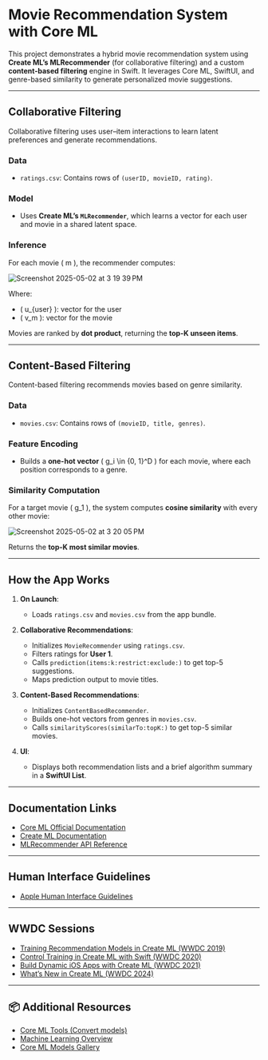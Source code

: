 # Movie Recommendation System with Core ML

This project demonstrates a hybrid movie recommendation system using **Create ML’s MLRecommender** (for collaborative filtering) and a custom **content-based filtering** engine in Swift. It leverages Core ML, SwiftUI, and genre-based similarity to generate personalized movie suggestions.

---

## Collaborative Filtering

Collaborative filtering uses user–item interactions to learn latent preferences and generate recommendations.

### Data

- `ratings.csv`: Contains rows of `(userID, movieID, rating)`.

### Model

- Uses **Create ML’s `MLRecommender`**, which learns a vector for each user and movie in a shared latent space.

### Inference

For each movie \( m \), the recommender computes:

![Screenshot 2025-05-02 at 3 19 39 PM](https://github.com/user-attachments/assets/1da5e96c-abfb-432b-814f-a38bb4260226)


Where:
- \( u_{user} \): vector for the user
- \( v_m \): vector for the movie

Movies are ranked by **dot product**, returning the **top-K unseen items**.

---

## Content-Based Filtering

Content-based filtering recommends movies based on genre similarity.

### Data

- `movies.csv`: Contains rows of `(movieID, title, genres)`.

### Feature Encoding

- Builds a **one-hot vector** \( g_i \in \{0, 1\}^D \) for each movie, where each position corresponds to a genre.

### Similarity Computation

For a target movie \( g_1 \), the system computes **cosine similarity** with every other movie:

![Screenshot 2025-05-02 at 3 20 05 PM](https://github.com/user-attachments/assets/64cc0b12-5f06-47c5-80de-2003ec277d84)


Returns the **top-K most similar movies**.

---

## How the App Works

1. **On Launch**:
   - Loads `ratings.csv` and `movies.csv` from the app bundle.

2. **Collaborative Recommendations**:
   - Initializes `MovieRecommender` using `ratings.csv`.
   - Filters ratings for **User 1**.
   - Calls `prediction(items:k:restrict:exclude:)` to get top-5 suggestions.
   - Maps prediction output to movie titles.

3. **Content-Based Recommendations**:
   - Initializes `ContentBasedRecommender`.
   - Builds one-hot vectors from genres in `movies.csv`.
   - Calls `similarityScores(similarTo:topK:)` to get top-5 similar movies.

4. **UI**:
   - Displays both recommendation lists and a brief algorithm summary in a **SwiftUI List**.

---

## Documentation Links

- [Core ML Official Documentation](https://developer.apple.com/documentation/coreml)
- [Create ML Documentation](https://developer.apple.com/machine-learning/create-ml/)
- [MLRecommender API Reference](https://developer.apple.com/documentation/createml/mlrecommender)

---

## Human Interface Guidelines

- [Apple Human Interface Guidelines](https://developer.apple.com/design/human-interface-guidelines/)

---

## WWDC Sessions

- [Training Recommendation Models in Create ML (WWDC 2019)](https://developer.apple.com/videos/play/wwdc2019/427/)
- [Control Training in Create ML with Swift (WWDC 2020)](https://developer.apple.com/videos/play/wwdc2020/10156/)
- [Build Dynamic iOS Apps with Create ML (WWDC 2021)](https://developer.apple.com/videos/play/wwdc2021/10037/)
- [What’s New in Create ML (WWDC 2024)](https://developer.apple.com/videos/play/wwdc2024/10183/)

---

## 📦 Additional Resources

- [Core ML Tools (Convert models)](https://coremltools.readme.io/)
- [Machine Learning Overview](https://developer.apple.com/machine-learning/)
- [Core ML Models Gallery](https://developer.apple.com/machine-learning/models/)



